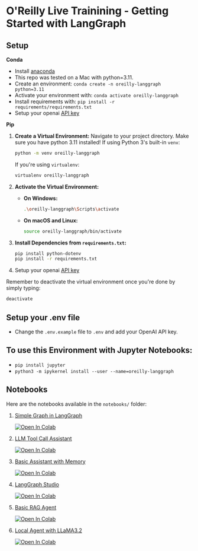 # O'Reilly Live Trainining - Getting Started with LangGraph

## Setup

**Conda**

- Install [anaconda](https://www.anaconda.com/download)
- This repo was tested on a Mac with python=3.11.
- Create an environment: `conda create -n oreilly-langgraph python=3.11`
- Activate your environment with: `conda activate oreilly-langgraph`
- Install requirements with: `pip install -r requirements/requirements.txt`
- Setup your openai [API key](https://platform.openai.com/)

**Pip**


1. **Create a Virtual Environment:**
    Navigate to your project directory. Make sure you have python 3.11 installed! 
    If using Python 3's built-in `venv`:
    ```bash
    python -m venv oreilly-langgraph
    ```
    If you're using `virtualenv`:
    ```bash
    virtualenv oreilly-langgraph
    ```

2. **Activate the Virtual Environment:**
    - **On Windows:**
      ```bash
      .\oreilly-langgraph\Scripts\activate
      ```
    - **On macOS and Linux:**
      ```bash
      source oreilly-langgraph/bin/activate
      ```

3. **Install Dependencies from `requirements.txt`:**
    ```bash
    pip install python-dotenv
    pip install -r requirements.txt
    ```

4. Setup your openai [API key](https://platform.openai.com/)

Remember to deactivate the virtual environment once you're done by simply typing:
```bash
deactivate
```

## Setup your .env file

- Change the `.env.example` file to `.env` and add your OpenAI API key.

## To use this Environment with Jupyter Notebooks:

- ```pip install jupyter```
- ```python3 -m ipykernel install --user --name=oreilly-langgraph```


## Notebooks

Here are the notebooks available in the `notebooks/` folder:

1. [Simple Graph in LangGraph](notebooks/1.0-introduction-to-simple-graphs.ipynb)
   
   [![Open In Colab](https://colab.research.google.com/assets/colab-badge.svg)](https://colab.research.google.com/github/EnkrateiaLucca/oreilly-langgraph/blob/main/notebooks/1.0-introduction-to-simple-graphs.ipynb)

2. [LLM Tool Call Assistant](notebooks/1.1-llm-tool-call-assistant.ipynb)
   
   [![Open In Colab](https://colab.research.google.com/assets/colab-badge.svg)](https://colab.research.google.com/github/EnkrateiaLucca/oreilly-langgraph/blob/main/notebooks/1.1-llm-tool-call-assistant.ipynb)

3. [Basic Assistant with Memory](notebooks/1.2-basic-assistant-with-memory.ipynb)
   
   [![Open In Colab](https://colab.research.google.com/assets/colab-badge.svg)](https://colab.research.google.com/github/EnkrateiaLucca/oreilly-langgraph/blob/main/notebooks/1.2-basic-assistant-with-memory.ipynb)

4. [LangGraph Studio](notebooks/2.0-langgraph-studio.ipynb)
   
   [![Open In Colab](https://colab.research.google.com/assets/colab-badge.svg)](https://colab.research.google.com/github/EnkrateiaLucca/oreilly-langgraph/blob/main/notebooks/2.0-langgraph-studio.ipynb)

5. [Basic RAG Agent](notebooks/3.0-basic-rag-agent.ipynb)
   
   [![Open In Colab](https://colab.research.google.com/assets/colab-badge.svg)](https://colab.research.google.com/github/EnkrateiaLucca/oreilly-langgraph/blob/main/notebooks/3.0-basic-rag-agent.ipynb)

6. [Local Agent with LLaMA3.2](notebooks/4.0-local-agent-llama32.ipynb)
   
   [![Open In Colab](https://colab.research.google.com/assets/colab-badge.svg)](https://colab.research.google.com/github/EnkrateiaLucca/oreilly-langgraph/blob/main/notebooks/4.0-local-agent-llama32.ipynb)